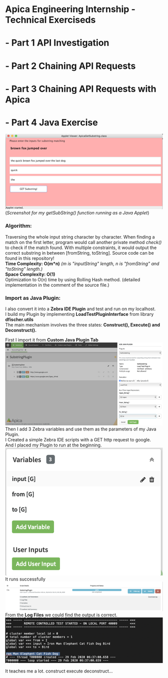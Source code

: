 # Apica Engineering Internship - Technical Exerciseds

# - Part 1 API Investigation
 
# - Part 2 Chaining API Requests
 
# - Part 3 Chaining API Requests with Apica
  
# - Part 4 Java Exercise

  ![Substring Applet Screenshot](https://github.com/shixianc/hiring-intern/blob/master/screenshots/Screen%20Shot%202020-02-28%20at%205.14.27%20PM.png)
                     (*Screenshot for my getSubString() function running as a Java Applet*)
### Algorithm: 
Traversing the whole input string character by character. When finding a match on the first letter, program would call another private method *check()* to check if the match found. With multiple constraints, it would output the correct substring in between [fromString, toString]. Source code can be found in this repository!<br />
**Time Complexity: O(m\*n)**    *(m is "inputString" length, n is "fromString" and "toString" length.)*<br />
**Space Complexity: O(1)**<br />
Optimization to O(n) time by using Rolling Hash method. (detailed implementation in the comment of the source file.)

### Import as Java Plugin:
I also convert it into a **Zebra IDE Plugin** and test and run on my localhost.<br />
I build my Plugin by implementing **LoadTestPluginInterface** from library **dfischer.utils**<br />
The main mechanism involves the three states: **Construct(), Execute() and Deconstruct().**<br />

First I import it from **Custom Java Plugin Tab** 
![import plugin](https://github.com/shixianc/hiring-intern/blob/master/screenshots/add_plugin.png)<br />
Then I add 3 Zebra variables and use them as the parameters of my Java Plugin.<br />
I Created a simple Zebra IDE scripts with a GET http request to google.<br />
And I placed my Plugin to run at the beginning.<br />
![import plugin](https://github.com/shixianc/hiring-intern/blob/master/screenshots/variables.png)<br />
It runs successfully
![import plugin](https://github.com/shixianc/hiring-intern/blob/master/screenshots/run.png)<br />
From the **Log Files** we could find the output is correct.<br />
![import plugin](https://github.com/shixianc/hiring-intern/blob/master/screenshots/log_file.png)


It teaches me a lot.  construct execute  deconstruct... 
